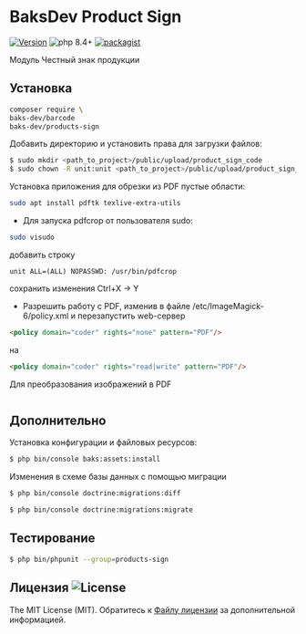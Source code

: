# BaksDev Product Sign

[![Version](https://img.shields.io/badge/version-7.2.103-blue)](https://github.com/baks-dev/products-sign/releases)
![php 8.4+](https://img.shields.io/badge/php-min%208.4-red.svg)
[![packagist](https://img.shields.io/badge/packagist-green)](https://packagist.org/packages/baks-dev/products-sign)

Модуль Честный знак продукции

## Установка

``` bash
composer require \
baks-dev/barcode
baks-dev/products-sign
```

Добавить директорию и установить права для загрузки файлов:

``` bash
$ sudo mkdir <path_to_project>/public/upload/product_sign_code
$ sudo chown -R unit:unit <path_to_project>/public/upload/product_sign_code
```

Установка приложения для обрезки из PDF пустые области:

```bash
sudo apt install pdftk texlive-extra-utils
```

* Для запуска pdfcrop от пользователя sudo:

```bash
sudo visudo
```

добавить строку

```text
unit ALL=(ALL) NOPASSWD: /usr/bin/pdfcrop
```

сохранить изменения Ctrl+X -> Y


* Pазрешить работу с PDF, изменив в файле /etc/ImageMagick-6/policy.xml и перезапустить web-сервер

```html
<policy domain="coder" rights="none" pattern="PDF"/>
```

на

```html
<policy domain="coder" rights="read|write" pattern="PDF"/>
```

Для преобразования изображений в PDF

```bash


```

## Дополнительно

Установка конфигурации и файловых ресурсов:

``` bash
$ php bin/console baks:assets:install
```

Изменения в схеме базы данных с помощью миграции

``` bash
$ php bin/console doctrine:migrations:diff

$ php bin/console doctrine:migrations:migrate
```

## Тестирование

``` bash
$ php bin/phpunit --group=products-sign
```

## Лицензия ![License](https://img.shields.io/badge/MIT-green)

The MIT License (MIT). Обратитесь к [Файлу лицензии](LICENSE.md) за дополнительной информацией.
